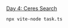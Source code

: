 [Day 4: Ceres Search](https://adventofcode.com/2024/day/4 "Day 4: Ceres Search")

```shell
npx vite-node task.ts
```
